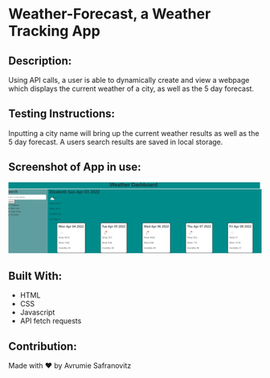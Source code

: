 # Weather-Forecast, a Weather Tracking App

## Description:

Using API calls, a user is able to dynamically create and view a webpage which displays the current weather of a city, as well as the 5 day forecast.

## Testing Instructions:

Inputting a city name will bring up the current weather results as well as the 5 day forecast. A users search results are saved in local storage.

## Screenshot of App in use:

![capturedimage](./assets/images/Capture.PNG)

## Built With:

- HTML
- CSS
- Javascript
- API fetch requests

## Contribution:

Made with ❤️ by Avrumie Safranovitz

